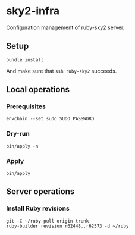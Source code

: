 # sky2-infra

Configuration management of ruby-sky2 server.

## Setup

```
bundle install
```

And make sure that `ssh ruby-sky2` succeeds.

## Local operations

### Prerequisites

```
envchain --set sudo SUDO_PASSWORD
```

### Dry-run

```
bin/apply -n
```

### Apply

```
bin/apply
```

## Server operations

### Install Ruby revisions

```
git -C ~/ruby pull origin trunk
ruby-builder revision r62448..r62573 -d ~/ruby
```
